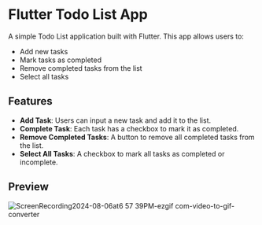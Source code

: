 # Flutter Todo List App

A simple Todo List application built with Flutter. This app allows users to:
- Add new tasks
- Mark tasks as completed
- Remove completed tasks from the list
- Select all tasks

## Features

- **Add Task**: Users can input a new task and add it to the list.
- **Complete Task**: Each task has a checkbox to mark it as completed.
- **Remove Completed Tasks**: A button to remove all completed tasks from the list.
- **Select All Tasks**: A checkbox to mark all tasks as completed or incomplete.

## Preview
![ScreenRecording2024-08-06at6 57 39PM-ezgif com-video-to-gif-converter](https://github.com/user-attachments/assets/661d42a8-861f-44ca-8efb-8662afcac3d8)
